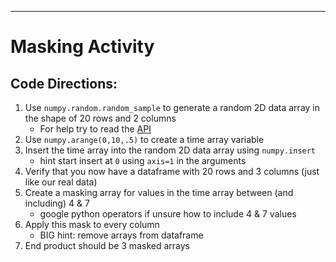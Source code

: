 <hr>

# Masking Activity


## Code Directions:
1. Use `numpy.random.random_sample` to generate a random 2D data array in the shape of 
	20 rows and 2 columns
	- For help try to read the [API](https://docs.scipy.org/doc/numpy-1.15.0/reference/generated/numpy.random.random_sample.html)
2.  Use `numpy.arange(0,10,.5)` to create a time array variable
3.  Insert the time array into the random 2D data array using `numpy.insert`
	- hint start insert at `0` using `axis=1` in the arguments
4. Verify that you now have a dataframe with 20 rows and 3 columns (just like our real data)
5. Create a masking array for values in the time array between (and including) 4 & 7 
	- google python operators if unsure how to include 4 & 7 values
6. Apply this mask to every column
	- BIG hint: remove arrays from dataframe 
7. End product should be 3 masked arrays